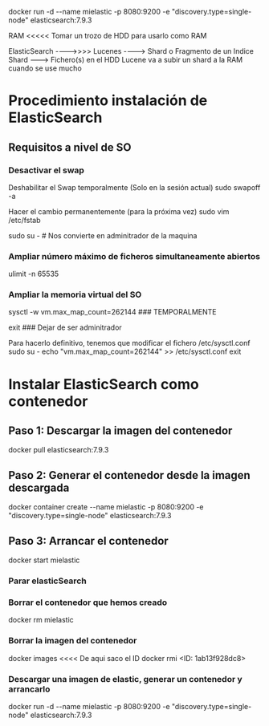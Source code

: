 docker run -d --name mielastic -p 8080:9200 -e "discovery.type=single-node" elasticsearch:7.9.3

RAM <<<<< Tomar un trozo de HDD para usarlo como RAM


ElasticSearch
---->>>> Lucenes
        ----> Shard o Fragmento de un Indice 
                Shard ---> Fichero(s) en el HDD
                     Lucene va a subir un shard a la RAM cuando se use mucho

# Procedimiento instalación de ElasticSearch
## Requisitos a nivel de SO
### Desactivar el swap

Deshabilitar el Swap temporalmente (Solo en la sesión actual)
sudo swapoff -a

Hacer el cambio permanentemente (para la próxima vez)
sudo vim /etc/fstab

sudo su -  # Nos convierte en adminitrador de la maquina

### Ampliar número máximo de ficheros simultaneamente abiertos
ulimit -n 65535

### Ampliar la memoria virtual del SO
sysctl -w vm.max_map_count=262144   ### TEMPORALMENTE

exit ### Dejar de ser adminitrador

Para hacerlo definitivo, tenemos que modificar el fichero /etc/sysctl.conf
sudo su -
echo "vm.max_map_count=262144" >> /etc/sysctl.conf
exit

# Instalar ElasticSearch como contenedor

## Paso 1: Descargar la imagen del contenedor

docker pull elasticsearch:7.9.3

## Paso 2: Generar el contenedor desde la imagen descargada

docker container create --name mielastic -p 8080:9200 -e "discovery.type=single-node" elasticsearch:7.9.3

## Paso 3: Arrancar el contenedor

docker start mielastic

### Parar elasticSearch

### Borrar el contenedor que hemos creado

docker rm mielastic

### Borrar la imagen del contenedor
docker images <<<< De aqui saco el ID
docker rmi <ID: 1ab13f928dc8>

### Descargar una imagen de elastic, generar un contenedor y arrancarlo
docker run -d --name mielastic -p 8080:9200 -e "discovery.type=single-node" elasticsearch:7.9.3